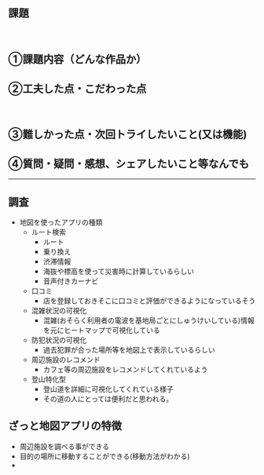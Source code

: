 ## 課題
​
## ①課題内容（どんな作品か）

## ②工夫した点・こだわった点
​
## ③難しかった点・次回トライしたいこと(又は機能)

## ④質問・疑問・感想、シェアしたいこと等なんでも

--- 
## 調査
- 地図を使ったアプリの種類
  - ルート検索
    - ルート
    - 乗り換え
    - 渋滞情報
    - 海抜や標高を使って災害時に計算しているらしい
    - 音声付きカーナビ
  - 口コミ
    - 店を登録しておきそこに口コミと評価ができるようになっているそう
  - 混雑状況の可視化
    - 混雑(おそらく利用者の電波を基地局ごとにしゅうけいしている)情報を元にヒートマップで可視化している
  - 防犯状況の可視化
    - 過去犯罪が合った場所等を地図上で表示しているらしい
  - 周辺施設のレコメンド
    - カフェ等の周辺施設をレコメンドしてくれているよう
  - 登山特化型
    - 登山道を詳細に可視化してくれている様子
    - その道の人にとっては便利だと思われる｡

## ざっと地図アプリの特徴
- 周辺施設を調べる事ができる
- 目的の場所に移動することができる(移動方法がわかる)
- 

